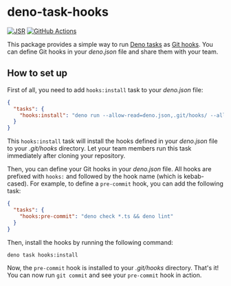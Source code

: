 <!-- deno-fmt-ignore-file -->

deno-task-hooks
===============

[![JSR][JSR badge]][JSR]
[![GitHub Actions][GitHub Actions badge]][GitHub Actions]

This package provides a simple way to run [Deno tasks] as [Git hooks].  You can
define Git hooks in your *deno.json* file and share them with your team.

[JSR]: https://jsr.io/@hongminhee/deno-task-hooks
[JSR badge]: https://jsr.io/badges/@hongminhee/deno-task-hooks
[GitHub Actions]: https://github.com/dahlia/deno-task-hooks/actions/workflows/main.yaml
[GitHub Actions badge]: https://github.com/dahlia/deno-task-hooks/actions/workflows/main.yaml/badge.svg


How to set up
-------------

First of all, you need to add `hooks:install` task to your *deno.json* file:

~~~~ json
{
  "tasks": {
    "hooks:install": "deno run --allow-read=deno.json,.git/hooks/ --allow-write=.git/hooks/ jsr:@hongminhee/deno-task-hooks"
  }
}
~~~~

This `hooks:install` task will install the hooks defined in your *deno.json*
file to your *.git/hooks* directory.  Let your team members run this task
immediately after cloning your repository.

Then, you can define your Git hooks in your *deno.json* file.  All hooks are
prefixed with `hooks:` and followed by the hook name (which is kebab-cased).
For example, to define a `pre-commit` hook, you can add the following task:

~~~~ json
{
  "tasks": {
    "hooks:pre-commit": "deno check *.ts && deno lint"
  }
}
~~~~

Then, install the hooks by running the following command:

~~~~ sh
deno task hooks:install
~~~~

Now, the `pre-commit` hook is installed to your *.git/hooks* directory.  That's
it!  You can now run `git commit` and see your `pre-commit` hook in action.

[Deno tasks]: https://docs.deno.com/runtime/manual/tools/task_runner
[Git hooks]: https://git-scm.com/book/en/v2/Customizing-Git-Git-Hooks

